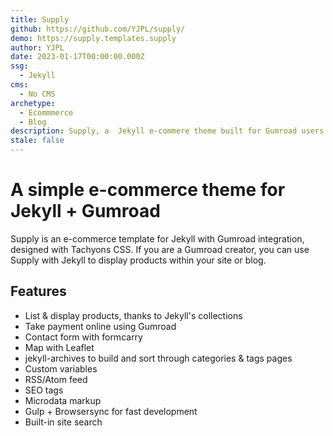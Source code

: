 ```yaml
---
title: Supply
github: https://github.com/YJPL/supply/
demo: https://supply.templates.supply
author: YJPL
date: 2023-01-17T00:00:00.000Z
ssg:
  - Jekyll
cms:
  - No CMS
archetype:
  - Ecommmerce
  - Blog
description: Supply, a  Jekyll e-commere theme built for Gumroad users.
stale: false
---
```


# A simple e-commerce theme for Jekyll + Gumroad

Supply is an e-commerce template for Jekyll with Gumroad integration, designed with Tachyons CSS. 
If you are a Gumroad creator, you can use Supply with Jekyll to display products within your site or blog.

## Features

* List & display products, thanks to Jekyll's collections 
* Take payment online using Gumroad  
* Contact form with formcarry
* Map with Leaflet
* jekyll-archives to build and sort through categories & tags pages
* Custom variables
* RSS/Atom feed
* SEO tags
* Microdata markup
* Gulp + Browsersync for fast development
* Built-in site search
